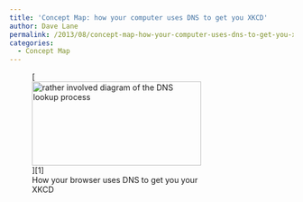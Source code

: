 ```yaml
---
title: 'Concept Map: how your computer uses DNS to get you XKCD'
author: Dave Lane
permalink: /2013/08/concept-map-how-your-computer-uses-dns-to-get-you-xkcd/
categories:
  - Concept Map
---
```

<figure id="attachment_3942" style="width: 300px;" class="wp-caption alignleft">[<img class="size-medium wp-image-3942" alt="rather involved diagram of the DNS lookup process" src="http://teaching.software-carpentry.org/wp-content/uploads/2013/08/DNSConceptMap-cropped-300x149.png" width="300" height="149" />][1]<figcaption class="wp-caption-text">How your browser uses DNS to get you your XKCD</figcaption></figure>

 [1]: http://teaching.software-carpentry.org/wp-content/uploads/2013/08/DNSConceptMap-cropped.png
